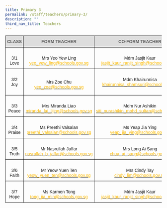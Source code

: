 ```yaml
---
title: Primary 3
permalink: /staff/teachers/primary-3/
description: ""
third_nav_title: Teachers
---
```

<style type="text/css">
.tg  {border-collapse:collapse;border-spacing:0;}
.tg td{border-color:black;border-style:solid;border-width:1px;font-family:Arial, sans-serif;font-size:14px;
  overflow:hidden;padding:10px 5px;word-break:normal;}
.tg th{border-color:black;border-style:solid;border-width:1px;font-family:Arial, sans-serif;font-size:14px;
  font-weight:normal;overflow:hidden;padding:10px 5px;word-break:normal;}
.tg .tg-a4yv{background-color:#DDD;color:#666;font-weight:bold;text-align:center;vertical-align:top}
.tg .tg-baqh{text-align:center;vertical-align:top}
.tg .tg-nau8{color:#FDB900;text-align:center;vertical-align:top}
.tg .tg-nrix{text-align:center;vertical-align:middle}
</style>
<table class="tg">
<thead>
  <tr>
    <th class="tg-a4yv">CLASS</th>
    <th class="tg-a4yv">FORM TEACHER</th>
    <th class="tg-a4yv">CO-FORM TEACHER<br></th>
  </tr>
</thead>
<tbody>
  <tr>
    <td class="tg-nrix"><br>3/1<br>Love</td>
    <td class="tg-nrix"><br>Mrs Yeo Yew Ling<br><a href="mailto:yeo_yew_ling@schools.gov.sg"><span style="text-decoration:none;color:#FDB900">yeo_yew_ling@schools.gov.sg</span></a><br></td>
    <td class="tg-nrix"><br>Mdm Jasjit Kaur  <br><a href="mailto:jasjit_kaur_ranjit_singh@schools.gov.sg"><span style="text-decoration:none;color:#FDB900">jasjit_kaur_ranjit_singh@schools.gov.sg</span></a><br></td>
  </tr>
  <tr>
    <td class="tg-baqh"><br>3/2 <br><span style="background-color:initial">Joy</span></td>
    <td class="tg-nrix"><br>Mrs Zoe Chu<br><a href="mailto:yeo_zoe@schools.gov.sg"><span style="text-decoration:none;color:#FDB900">yeo_zoe@schools.gov.sg</span></a><br></td>
    <td class="tg-baqh"><br>Mdm Khairunnisa<br><a href="mailto:khairunnisa_shamsuri@schools.gov.sg"><span style="text-decoration:none;color:#FDB900">khairunnisa_shamsuri@schools.gov.sg</span></a><br><br></td>
  </tr>
  <tr>
    <td class="tg-baqh"><br>3/3 <br><span style="background-color:initial">Peace</span></td>
    <td class="tg-nrix"><br>Mrs Miranda Liao<br><a href="mailto:miranda_lai_lijing@schools.gov.sg"><span style="text-decoration:none;color:#FDB900">miranda_lai_lijing@schools.gov.sg</span></a><br></td>
    <td class="tg-nrix"><br>Mdm Nur Ashikin<br><a href="mailto:siti_nurashikin_mohd_sultan@schools.gov.sg"><span style="text-decoration:none;color:#FDB900">siti_nurashikin_mohd_sultan@schools.gov.sg</span></a><br></td>
  </tr>
  <tr>
    <td class="tg-nrix"><br>3/4<br>Praise</td>
    <td class="tg-nrix"><br>Ms Preethi Valsalan<br><a href="mailto:preethi_valsalan@schools.gov.sg"><span style="text-decoration:none;color:#FDB900">preethi_valsalan@schools.gov.sg</span></a><br></td>
    <td class="tg-nrix"><br>Ms Yeap Jia Ying<br><a href="mailto:yeap_jia_ying@schools.gov.sg"><span style="text-decoration:none;color:#FDB900">yeap_jia_ying@schools.gov.sg</span></a><br></td>
  </tr>
  <tr>
    <td class="tg-nrix"><br>3/5<br>Truth</td>
    <td class="tg-nrix"><br>Mr Nasrullah Jaffar<br><a href="mailto:nasrullah_b_jaffar@schools.gov.sg"><span style="text-decoration:none;color:#FDB900">nasrullah_b_jaffar@schools.gov.sg</span></a><br></td>
    <td class="tg-nrix"><br>Mrs Long Ai Sang<br><a href="mailto:chua_ai_sang@schools.gov.sg"><span style="text-decoration:none;color:#FDB900">chua_ai_sang@schools.gov.sg</span></a><br></td>
  </tr>
  <tr>
    <td class="tg-nrix"><br>3/6<br>Faith</td>
    <td class="tg-baqh"><br>Mr Yeow Yuen Ten<br><a href="mailto:yeow_yuen_ten@schools.gov.sg"><span style="text-decoration:none;color:#FDB900">yeow_yuen_ten@schools.gov.sg</span></a><br></td>
    <td class="tg-nrix"><br>Mrs Cindy Tay<br><a href="mailto:cindy_lim@schools.gov.sg"><span style="text-decoration:none;color:#FDB900">cindy_lim@schools.gov.sg</span></a><br></td>
  </tr>
  <tr>
    <td class="tg-nrix"><br>3/7<br>Hope</td>
    <td class="tg-nrix"><br>Ms Karmen Tong<br><a href="mailto:tong_jia_min@schools.gov.sg"><span style="text-decoration:none;color:#FDB900">tong_jia_min@schools.gov.sg</span></a><br></td>
    <td class="tg-baqh"><br>Mdm Jasjit Kaur<br><a href="mailto:tong_jia_min@schools.gov.sg"><span style="text-decoration:none;color:#FDB900">jasjit_kaur_ranjit_singh@schools.gov.sg</span></a><br></td>
  </tr>
</tbody>
</table>